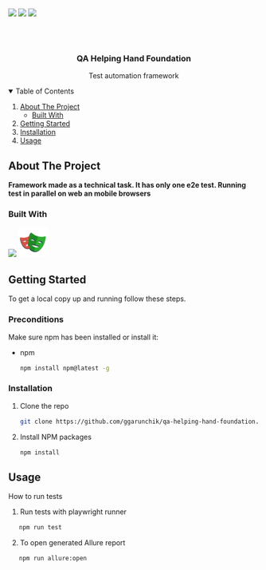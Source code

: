 <br>

![](https://img.shields.io/badge/Excitement-High-red)
![](https://img.shields.io/badge/Maintained-Yes-indigo)
![](https://img.shields.io/github/contributors/ggarunchik/qa-helping-hand-foundation)

<br>

<br />
<p align="center">
<h3 align="center">QA Helping Hand Foundation</h3>
  <p align="center">
    Test automation framework 
    <br />
  </p>

<!-- TABLE OF CONTENTS -->

<details open="open">
  <summary>Table of Contents</summary>
  <ol>
    <li>
      <a href="#about-the-project">About The Project</a>
      <ul>
        <li><a href="#built-with">Built With</a></li>
      </ul>
    </li>
    <li>
      <a href="#getting-started">Getting Started</a>
        <li><a href="#installation">Installation</a></li>
    </li>
    <li><a href="#usage">Usage</a></li>
  </ol>
</details>

<!-- ABOUT THE PROJECT -->

## About The Project

**Framework made as a technical task.
It has only one e2e test. Running test in parallel on web an mobile browsers**

### Built With

![](https://skills.thijs.gg/icons?i=js,ts,nodejs&theme=dark)
<img src="https://raw.githubusercontent.com/github/explore/60cd2530141f67f07a947fa2d310c482e287e387/topics/playwright/playwright.png" width="60">

<!-- GETTING STARTED -->

## Getting Started

To get a local copy up and running follow these steps.

### Preconditions

Make sure npm has been installed or install it:

-   npm
    ```sh
    npm install npm@latest -g
    ```

### Installation

1. Clone the repo
    ```sh
    git clone https://github.com/ggarunchik/qa-helping-hand-foundation.git
    ```
2. Install NPM packages
    ```sh
    npm install
    ```

<!-- USAGE EXAMPLES -->

## Usage

How to run tests

1. Run tests with playwright runner

```sh
   npm run test
```

2. To open generated Allure report

```sh
   npm run allure:open
```

